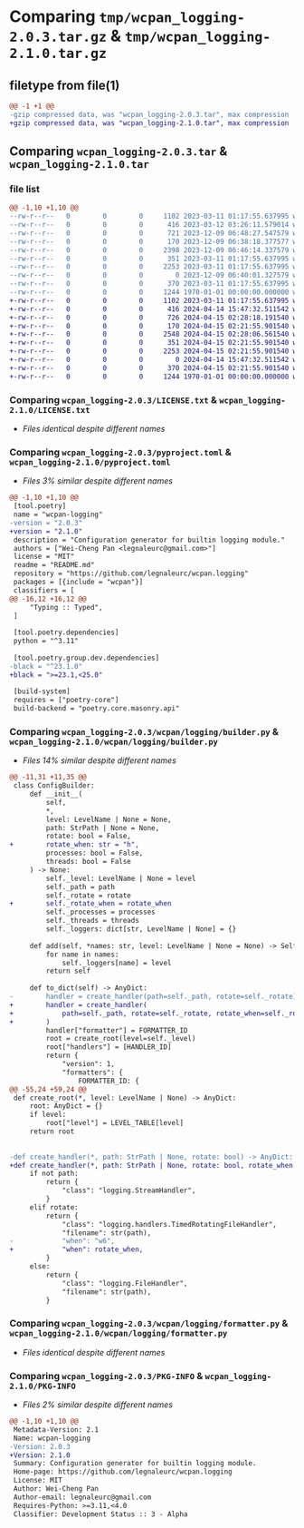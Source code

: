 # Comparing `tmp/wcpan_logging-2.0.3.tar.gz` & `tmp/wcpan_logging-2.1.0.tar.gz`

## filetype from file(1)

```diff
@@ -1 +1 @@
-gzip compressed data, was "wcpan_logging-2.0.3.tar", max compression
+gzip compressed data, was "wcpan_logging-2.1.0.tar", max compression
```

## Comparing `wcpan_logging-2.0.3.tar` & `wcpan_logging-2.1.0.tar`

### file list

```diff
@@ -1,10 +1,10 @@
--rw-r--r--   0        0        0     1102 2023-03-11 01:17:55.637995 wcpan_logging-2.0.3/LICENSE.txt
--rw-r--r--   0        0        0      416 2023-03-12 03:26:11.579014 wcpan_logging-2.0.3/README.md
--rw-r--r--   0        0        0      721 2023-12-09 06:48:27.547579 wcpan_logging-2.0.3/pyproject.toml
--rw-r--r--   0        0        0      170 2023-12-09 06:38:18.377577 wcpan_logging-2.0.3/wcpan/logging/__init__.py
--rw-r--r--   0        0        0     2398 2023-12-09 06:46:14.337579 wcpan_logging-2.0.3/wcpan/logging/builder.py
--rw-r--r--   0        0        0      351 2023-03-11 01:17:55.637995 wcpan_logging-2.0.3/wcpan/logging/const.py
--rw-r--r--   0        0        0     2253 2023-03-11 01:17:55.637995 wcpan_logging-2.0.3/wcpan/logging/formatter.py
--rw-r--r--   0        0        0        0 2023-12-09 06:40:01.327579 wcpan_logging-2.0.3/wcpan/logging/py.typed
--rw-r--r--   0        0        0      370 2023-03-11 01:17:55.637995 wcpan_logging-2.0.3/wcpan/logging/types.py
--rw-r--r--   0        0        0     1244 1970-01-01 00:00:00.000000 wcpan_logging-2.0.3/PKG-INFO
+-rw-r--r--   0        0        0     1102 2023-03-11 01:17:55.637995 wcpan_logging-2.1.0/LICENSE.txt
+-rw-r--r--   0        0        0      416 2024-04-14 15:47:32.511542 wcpan_logging-2.1.0/README.md
+-rw-r--r--   0        0        0      726 2024-04-15 02:28:18.191540 wcpan_logging-2.1.0/pyproject.toml
+-rw-r--r--   0        0        0      170 2024-04-15 02:21:55.901540 wcpan_logging-2.1.0/wcpan/logging/__init__.py
+-rw-r--r--   0        0        0     2548 2024-04-15 02:28:06.561540 wcpan_logging-2.1.0/wcpan/logging/builder.py
+-rw-r--r--   0        0        0      351 2024-04-15 02:21:55.901540 wcpan_logging-2.1.0/wcpan/logging/const.py
+-rw-r--r--   0        0        0     2253 2024-04-15 02:21:55.901540 wcpan_logging-2.1.0/wcpan/logging/formatter.py
+-rw-r--r--   0        0        0        0 2024-04-14 15:47:32.511542 wcpan_logging-2.1.0/wcpan/logging/py.typed
+-rw-r--r--   0        0        0      370 2024-04-15 02:21:55.901540 wcpan_logging-2.1.0/wcpan/logging/types.py
+-rw-r--r--   0        0        0     1244 1970-01-01 00:00:00.000000 wcpan_logging-2.1.0/PKG-INFO
```

### Comparing `wcpan_logging-2.0.3/LICENSE.txt` & `wcpan_logging-2.1.0/LICENSE.txt`

 * *Files identical despite different names*

### Comparing `wcpan_logging-2.0.3/pyproject.toml` & `wcpan_logging-2.1.0/pyproject.toml`

 * *Files 3% similar despite different names*

```diff
@@ -1,10 +1,10 @@
 [tool.poetry]
 name = "wcpan-logging"
-version = "2.0.3"
+version = "2.1.0"
 description = "Configuration generator for builtin logging module."
 authors = ["Wei-Cheng Pan <legnaleurc@gmail.com>"]
 license = "MIT"
 readme = "README.md"
 repository = "https://github.com/legnaleurc/wcpan.logging"
 packages = [{include = "wcpan"}]
 classifiers = [
@@ -16,12 +16,12 @@
     "Typing :: Typed",
 ]
 
 [tool.poetry.dependencies]
 python = "^3.11"
 
 [tool.poetry.group.dev.dependencies]
-black = "^23.1.0"
+black = ">=23.1,<25.0"
 
 [build-system]
 requires = ["poetry-core"]
 build-backend = "poetry.core.masonry.api"
```

### Comparing `wcpan_logging-2.0.3/wcpan/logging/builder.py` & `wcpan_logging-2.1.0/wcpan/logging/builder.py`

 * *Files 14% similar despite different names*

```diff
@@ -11,31 +11,35 @@
 class ConfigBuilder:
     def __init__(
         self,
         *,
         level: LevelName | None = None,
         path: StrPath | None = None,
         rotate: bool = False,
+        rotate_when: str = "h",
         processes: bool = False,
         threads: bool = False
     ) -> None:
         self._level: LevelName | None = level
         self._path = path
         self._rotate = rotate
+        self._rotate_when = rotate_when
         self._processes = processes
         self._threads = threads
         self._loggers: dict[str, LevelName | None] = {}
 
     def add(self, *names: str, level: LevelName | None = None) -> Self:
         for name in names:
             self._loggers[name] = level
         return self
 
     def to_dict(self) -> AnyDict:
-        handler = create_handler(path=self._path, rotate=self._rotate)
+        handler = create_handler(
+            path=self._path, rotate=self._rotate, rotate_when=self._rotate_when
+        )
         handler["formatter"] = FORMATTER_ID
         root = create_root(level=self._level)
         root["handlers"] = [HANDLER_ID]
         return {
             "version": 1,
             "formatters": {
                 FORMATTER_ID: {
@@ -55,24 +59,24 @@
 def create_root(*, level: LevelName | None) -> AnyDict:
     root: AnyDict = {}
     if level:
         root["level"] = LEVEL_TABLE[level]
     return root
 
 
-def create_handler(*, path: StrPath | None, rotate: bool) -> AnyDict:
+def create_handler(*, path: StrPath | None, rotate: bool, rotate_when: str) -> AnyDict:
     if not path:
         return {
             "class": "logging.StreamHandler",
         }
     elif rotate:
         return {
             "class": "logging.handlers.TimedRotatingFileHandler",
             "filename": str(path),
-            "when": "w6",
+            "when": rotate_when,
         }
     else:
         return {
             "class": "logging.FileHandler",
             "filename": str(path),
         }
```

### Comparing `wcpan_logging-2.0.3/wcpan/logging/formatter.py` & `wcpan_logging-2.1.0/wcpan/logging/formatter.py`

 * *Files identical despite different names*

### Comparing `wcpan_logging-2.0.3/PKG-INFO` & `wcpan_logging-2.1.0/PKG-INFO`

 * *Files 2% similar despite different names*

```diff
@@ -1,10 +1,10 @@
 Metadata-Version: 2.1
 Name: wcpan-logging
-Version: 2.0.3
+Version: 2.1.0
 Summary: Configuration generator for builtin logging module.
 Home-page: https://github.com/legnaleurc/wcpan.logging
 License: MIT
 Author: Wei-Cheng Pan
 Author-email: legnaleurc@gmail.com
 Requires-Python: >=3.11,<4.0
 Classifier: Development Status :: 3 - Alpha
```

